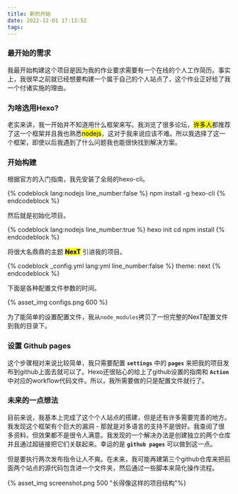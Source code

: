 ```yaml
---
title: 新的开始
date: 2022-12-01 17:13:52
tags:
---
```


### 最开始的需求
我最开始构建这个项目是因为我的作业要求需要有一个在线的个人工作简历。事实上，我很早之前就已经想要构建一个属于自己的个人站点了，这个作业正好给了我一个付诸实施的理由。

### 为啥选用Hexo?
老实来讲，我一开始并不知道用什么框架来写。我浏览了很多论坛，<mark>许多人</mark>都推荐了这一个框架并且我也熟悉<mark>nodejs</mark>，这对于我来说应该不难。所以我选择了这一个框架，即使以后我遇到了什么问题我也能很快找到解决方案。


### 开始构建
根据官方的入门指南，我先安装了全局的hexo-cli。

{% codeblock lang:nodejs line_number:false %}
npm install -g hexo-cli
{% endcodeblock %}

然后就是初始化项目。

{% codeblock lang:nodejs line_number:true %}
hexo init <folder>
cd <folder>
npm install
{% endcodeblock %}

将很大名鼎鼎的主题 <mark>**NexT**</mark> 引进我的项目。

{% codeblock _config.yml lang:yml line_number:false %}
theme: next
{% endcodeblock %}

下面是各种配置文件参数的时间。

{% asset_img configs.png 600 %}

为了能简单的设置配置文件，我从`node_modules`拷贝了一份完整的NexT配置文件到我的目录下。


### 设置 Github pages
这个步骤相对来说比较简单，我只需要配置 **`settings`** 中的 **`pages`** 来把我的项目发布到github上面去就可以了。Hexo还很贴心的给上了github设置的指南和 **`Action`** 中对应的workflow代码文件。所以，我所需要做的只是配置文件就行了。


### 未来的一点想法
目前来说，我基本上完成了这个个人站点的搭建，但是还有许多需要完善的地方。我发现这个框架有个巨大的漏洞 - 那就是对多语言的支持不是很好。我查阅了很多资料，但效果都不是很令人满意。我发现的一个解决办法是创建独立的两个仓库并且通过超链接把它们关联起来。幸运的是 **`github pages`** 可以做到这一点。

但是要执行两次发布指令让人不爽。在未来，我可能再建第三个github仓库来把前面两个站点的源代码包含进一个文件夹，然后通过一些脚本来简化操作流程。

{% asset_img screenshot.png 500 "长得像这样的项目结构"%}